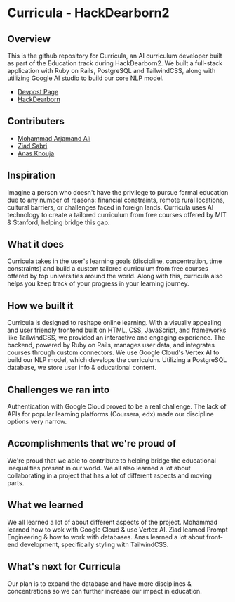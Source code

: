 # Curricula - HackDearborn2

## Overview
This is the github repository for Curricula, an AI curriculum developer built as part of the Education track during HackDearborn2. We built a full-stack application with Ruby on Rails, PostgreSQL and TailwindCSS, along with utilizing Google AI studio to build our core NLP model.

- [Devpost Page](https://devpost.com/software/curricula-avi0m9)
- [HackDearborn](https://www.hackdearborn.org)

## Contributers 
- [Mohammad Arjamand Ali](https://github.com/Mohammad4844)
- [Ziad Sabri](https://github.com/zsabri91)
- [Anas Khouja](https://github.com/anaskhouja)

## Inspiration

Imagine a person who doesn't have the privilege to pursue formal education due to any number of reasons: financial constraints, remote rural locations, cultural barriers, or challenges faced in foreign lands. Curricula uses AI technology to create a tailored curriculum from free courses offered by MIT & Stanford, helping bridge this gap.

## What it does

Curricula takes in the user's learning goals (discipline, concentration, time constraints) and build a custom tailored curriculum from free courses offered by top universities around the world. Along with this, curricula also helps you keep track of your progress in your learning journey.

## How we built it

Curricula is designed to reshape online learning. With a visually appealing and user friendly frontend built on HTML, CSS, JavaScript, and frameworks like TailwindCSS, we provided an interactive and engaging experience. The backend, powered by Ruby on Rails, manages user data, and integrates courses through custom connectors. We use Google Cloud's Vertex AI to build our NLP model, which develops the curriculum. Utilizing a PostgreSQL database, we store user info & educational content.

## Challenges we ran into

Authentication with Google Cloud proved to be a real challenge. The lack of APIs for popular learning platforms (Coursera, edx) made our discipline options very narrow.

## Accomplishments that we're proud of

We're proud that we able to contribute to helping bridge the educational inequalities present in our world. We all also learned a lot about collaborating in a project that has a lot of different aspects and moving parts.

## What we learned

We all learned a lot of about different aspects of the project. Mohammad learned how to wok with Google Cloud & use Vertex AI. Ziad learned Prompt Engineering & how to work with databases. Anas learned a lot about front-end development, specifically styling with TailwindCSS.

## What's next for Curricula

Our plan is to expand the database and have more disciplines & concentrations so we can further increase our impact in education.
